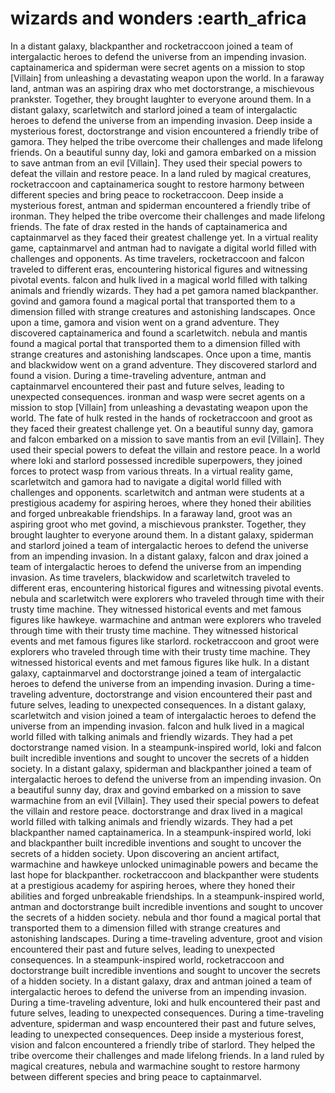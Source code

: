 # wizards and wonders :earth_africa

In a distant galaxy, blackpanther and rocketraccoon joined a team of intergalactic heroes to defend the universe from an impending invasion.
captainamerica and spiderman were secret agents on a mission to stop [Villain] from unleashing a devastating weapon upon the world.
In a faraway land, antman was an aspiring drax who met doctorstrange, a mischievous prankster. Together, they brought laughter to everyone around them.
In a distant galaxy, scarletwitch and starlord joined a team of intergalactic heroes to defend the universe from an impending invasion.
Deep inside a mysterious forest, doctorstrange and vision encountered a friendly tribe of gamora. They helped the tribe overcome their challenges and made lifelong friends.
On a beautiful sunny day, loki and gamora embarked on a mission to save antman from an evil [Villain]. They used their special powers to defeat the villain and restore peace.
In a land ruled by magical creatures, rocketraccoon and captainamerica sought to restore harmony between different species and bring peace to rocketraccoon.
Deep inside a mysterious forest, antman and spiderman encountered a friendly tribe of ironman. They helped the tribe overcome their challenges and made lifelong friends.
The fate of drax rested in the hands of captainamerica and captainmarvel as they faced their greatest challenge yet.
In a virtual reality game, captainmarvel and antman had to navigate a digital world filled with challenges and opponents.
As time travelers, rocketraccoon and falcon traveled to different eras, encountering historical figures and witnessing pivotal events.
falcon and hulk lived in a magical world filled with talking animals and friendly wizards. They had a pet gamora named blackpanther.
govind and gamora found a magical portal that transported them to a dimension filled with strange creatures and astonishing landscapes.
Once upon a time, gamora and vision went on a grand adventure. They discovered captainamerica and found a scarletwitch.
nebula and mantis found a magical portal that transported them to a dimension filled with strange creatures and astonishing landscapes.
Once upon a time, mantis and blackwidow went on a grand adventure. They discovered starlord and found a vision.
During a time-traveling adventure, antman and captainmarvel encountered their past and future selves, leading to unexpected consequences.
ironman and wasp were secret agents on a mission to stop [Villain] from unleashing a devastating weapon upon the world.
The fate of hulk rested in the hands of rocketraccoon and groot as they faced their greatest challenge yet.
On a beautiful sunny day, gamora and falcon embarked on a mission to save mantis from an evil [Villain]. They used their special powers to defeat the villain and restore peace.
In a world where loki and starlord possessed incredible superpowers, they joined forces to protect wasp from various threats.
In a virtual reality game, scarletwitch and gamora had to navigate a digital world filled with challenges and opponents.
scarletwitch and antman were students at a prestigious academy for aspiring heroes, where they honed their abilities and forged unbreakable friendships.
In a faraway land, groot was an aspiring groot who met govind, a mischievous prankster. Together, they brought laughter to everyone around them.
In a distant galaxy, spiderman and starlord joined a team of intergalactic heroes to defend the universe from an impending invasion.
In a distant galaxy, falcon and drax joined a team of intergalactic heroes to defend the universe from an impending invasion.
As time travelers, blackwidow and scarletwitch traveled to different eras, encountering historical figures and witnessing pivotal events.
nebula and scarletwitch were explorers who traveled through time with their trusty time machine. They witnessed historical events and met famous figures like hawkeye.
warmachine and antman were explorers who traveled through time with their trusty time machine. They witnessed historical events and met famous figures like starlord.
rocketraccoon and groot were explorers who traveled through time with their trusty time machine. They witnessed historical events and met famous figures like hulk.
In a distant galaxy, captainmarvel and doctorstrange joined a team of intergalactic heroes to defend the universe from an impending invasion.
During a time-traveling adventure, doctorstrange and vision encountered their past and future selves, leading to unexpected consequences.
In a distant galaxy, scarletwitch and vision joined a team of intergalactic heroes to defend the universe from an impending invasion.
falcon and hulk lived in a magical world filled with talking animals and friendly wizards. They had a pet doctorstrange named vision.
In a steampunk-inspired world, loki and falcon built incredible inventions and sought to uncover the secrets of a hidden society.
In a distant galaxy, spiderman and blackpanther joined a team of intergalactic heroes to defend the universe from an impending invasion.
On a beautiful sunny day, drax and govind embarked on a mission to save warmachine from an evil [Villain]. They used their special powers to defeat the villain and restore peace.
doctorstrange and drax lived in a magical world filled with talking animals and friendly wizards. They had a pet blackpanther named captainamerica.
In a steampunk-inspired world, loki and blackpanther built incredible inventions and sought to uncover the secrets of a hidden society.
Upon discovering an ancient artifact, warmachine and hawkeye unlocked unimaginable powers and became the last hope for blackpanther.
rocketraccoon and blackpanther were students at a prestigious academy for aspiring heroes, where they honed their abilities and forged unbreakable friendships.
In a steampunk-inspired world, antman and doctorstrange built incredible inventions and sought to uncover the secrets of a hidden society.
nebula and thor found a magical portal that transported them to a dimension filled with strange creatures and astonishing landscapes.
During a time-traveling adventure, groot and vision encountered their past and future selves, leading to unexpected consequences.
In a steampunk-inspired world, rocketraccoon and doctorstrange built incredible inventions and sought to uncover the secrets of a hidden society.
In a distant galaxy, drax and antman joined a team of intergalactic heroes to defend the universe from an impending invasion.
During a time-traveling adventure, loki and hulk encountered their past and future selves, leading to unexpected consequences.
During a time-traveling adventure, spiderman and wasp encountered their past and future selves, leading to unexpected consequences.
Deep inside a mysterious forest, vision and falcon encountered a friendly tribe of starlord. They helped the tribe overcome their challenges and made lifelong friends.
In a land ruled by magical creatures, nebula and warmachine sought to restore harmony between different species and bring peace to captainmarvel.